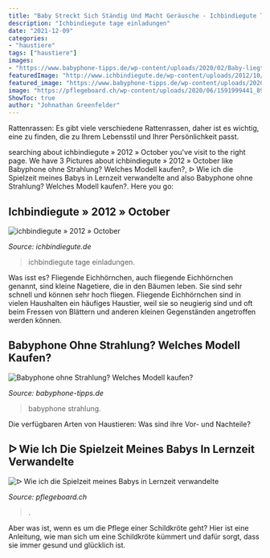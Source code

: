 ```yaml
---
title: "Baby Streckt Sich Ständig Und Macht Geräusche - Ichbindiegute Tage Einladungen"
description: "Ichbindiegute tage einladungen"
date: "2021-12-09"
categories:
- "haustiere"
tags: ["haustiere"]
images:
- "https://www.babyphone-tipps.de/wp-content/uploads/2020/02/Baby-liegt-im-Kinderbett.jpg"
featuredImage: "http://www.ichbindiegute.de/wp-content/uploads/2012/10/einladungen08.jpg"
featured_image: "https://www.babyphone-tipps.de/wp-content/uploads/2020/02/Baby-liegt-im-Kinderbett.jpg"
image: "https://pflegeboard.ch/wp-content/uploads/2020/06/1591999441_898_Como-converti-el-tiempo-de-juego-de-mi-bebe-en.jpg"
ShowToc: true
author: "Johnathan Greenfelder"
---
```



Rattenrassen: Es gibt viele verschiedene Rattenrassen, daher ist es wichtig, eine zu finden, die zu Ihrem Lebensstil und Ihrer Persönlichkeit passt.

	

		
searching about ichbindiegute » 2012 » October you've visit to the right page. We have 3 Pictures about ichbindiegute » 2012 » October like Babyphone ohne Strahlung? Welches Modell kaufen?, ᐅ Wie ich die Spielzeit meines Babys in Lernzeit verwandelte and also Babyphone ohne Strahlung? Welches Modell kaufen?. Here you go:
		
    
## Ichbindiegute » 2012 » October

<img loading=lazy src="http://www.ichbindiegute.de/wp-content/uploads/2012/10/einladungen08.jpg" onerror="this.onerror=null;this.src='https://tse4.mm.bing.net/th?id=OIP.RnProZBQFJWXirhBYxlqTQHaFj&amp;pid=15.1';" alt="ichbindiegute » 2012 » October">

_Source: ichbindiegute.de_

>ichbindiegute tage einladungen. 

	

Was isst es?
Fliegende Eichhörnchen, auch fliegende Eichhörnchen genannt, sind kleine Nagetiere, die in den Bäumen leben. Sie sind sehr schnell und können sehr hoch fliegen. Fliegende Eichhörnchen sind in vielen Haushalten ein häufiges Haustier, weil sie so neugierig sind und oft beim Fressen von Blättern und anderen kleinen Gegenständen angetroffen werden können.

    
## Babyphone Ohne Strahlung? Welches Modell Kaufen?

<img loading=lazy src="https://www.babyphone-tipps.de/wp-content/uploads/2020/02/Baby-liegt-im-Kinderbett.jpg" onerror="this.onerror=null;this.src='https://tse2.mm.bing.net/th?id=OIP.zdM3SV91s2ACToaUoJvj9AHaE8&amp;pid=15.1';" alt="Babyphone ohne Strahlung? Welches Modell kaufen?">

_Source: babyphone-tipps.de_

>babyphone strahlung. 

	

Die verfügbaren Arten von Haustieren: Was sind ihre Vor- und Nachteile?

    
## ᐅ Wie Ich Die Spielzeit Meines Babys In Lernzeit Verwandelte

<img loading=lazy src="https://pflegeboard.ch/wp-content/uploads/2020/06/1591999441_898_Como-converti-el-tiempo-de-juego-de-mi-bebe-en.jpg" onerror="this.onerror=null;this.src='https://tse4.mm.bing.net/th?id=OIP.pQ9BDRdH1HubM6TH1_4T1gHaE8&amp;pid=15.1';" alt="ᐅ Wie ich die Spielzeit meines Babys in Lernzeit verwandelte">

_Source: pflegeboard.ch_

>. 

	

Aber was ist, wenn es um die Pflege einer Schildkröte geht? Hier ist eine Anleitung, wie man sich um eine Schildkröte kümmert und dafür sorgt, dass sie immer gesund und glücklich ist.

